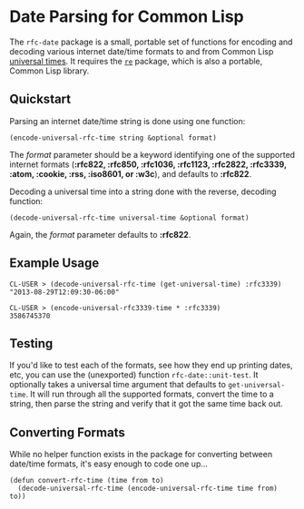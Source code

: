 # Date Parsing for Common Lisp

The `rfc-date` package is a small, portable set of functions for encoding and decoding various internet date/time formats to and from Common Lisp [universal times](http://www.lispworks.com/documentation/HyperSpec/Body/25_adb.htm). It requires the [`re`](http://github.com/massung/re) package, which is also a portable, Common Lisp library.

## Quickstart

Parsing an internet date/time string is done using one function:

    (encode-universal-rfc-time string &optional format)

The *format* parameter should be a keyword identifying one of the supported internet formats (**:rfc822, :rfc850, :rfc1036, :rfc1123, :rfc2822, :rfc3339, :atom, :cookie, :rss, :iso8601, or :w3c**), and defaults to **:rfc822**.

Decoding a universal time into a string done with the reverse, decoding function:

    (decode-universal-rfc-time universal-time &optional format)

Again, the *format* parameter defaults to **:rfc822**.

## Example Usage

    CL-USER > (decode-universal-rfc-time (get-universal-time) :rfc3339)
    "2013-08-29T12:09:30-06:00"

    CL-USER > (encode-universal-rfc3339-time * :rfc3339)
    3586745370

## Testing

If you'd like to test each of the formats, see how they end up printing dates, etc, you can use the (unexported) function `rfc-date::unit-test`. It optionally takes a universal time argument that defaults to `get-universal-time`. It will run through all the supported formats, convert the time to a string, then parse the string and verify that it got the same time back out.

## Converting Formats

While no helper function exists in the package for converting between date/time formats, it's easy enough to code one up...

    (defun convert-rfc-time (time from to)
      (decode-universal-rfc-time (encode-universal-rfc-time time from) to))
